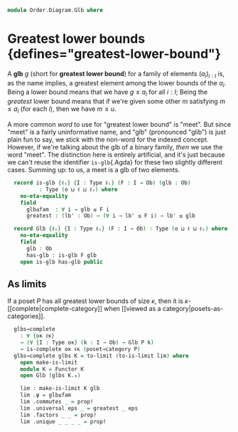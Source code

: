 <!--
```agda
open import Cat.Diagram.Limit.Base
open import Cat.Diagram.Terminal
open import Cat.Diagram.Product
open import Cat.Prelude

open import Data.Bool

open import Order.Base
open import Order.Cat

import Order.Reasoning
```
-->

```agda
module Order.Diagram.Glb where
```

<!--
```agda
module _ {o ℓ} (P : Poset o ℓ) where
  open Poset P
```
-->

# Greatest lower bounds {defines="greatest-lower-bound"}

A **glb** $g$ (short for **greatest lower bound**) for a family of
elements $(a_i)_{i : I}$ is, as the name implies, a greatest element
among the lower bounds of the $a_i$. Being a lower bound means that we
have $g \le a_i$ for all $i : I$; Being the _greatest_ lower bound means
that if we're given some other $m$ satisfying $m \le a_i$ (for each
$i$), then we have $m \le u$.

A more common _word_ to use for "greatest lower bound" is "meet". But
since "meet" is a fairly uninformative name, and "glb" (pronounced
"glib") is just plain fun to say, we stick with the non-word for the
indexed concept. However, if we're talking about the glb of a binary
family, _then_ we use the word "meet". The distinction here is entirely
artificial, and it's just because we can't reuse the identifier
`is-glb`{.Agda} for these two slightly different cases. Summing up: to
us, a meet is a glb of two elements.

```agda
  record is-glb {ℓᵢ} {I : Type ℓᵢ} (F : I → Ob) (glb : Ob)
          : Type (o ⊔ ℓ ⊔ ℓᵢ) where
    no-eta-equality
    field
      glb≤fam  : ∀ i → glb ≤ F i
      greatest : (lb' : Ob) → (∀ i → lb' ≤ F i) → lb' ≤ glb

  record Glb {ℓᵢ} {I : Type ℓᵢ} (F : I → Ob) : Type (o ⊔ ℓ ⊔ ℓᵢ) where
    no-eta-equality
    field
      glb : Ob
      has-glb : is-glb F glb
    open is-glb has-glb public
```

<!--
```agda
unquoteDecl H-Level-is-glb = declare-record-hlevel 1 H-Level-is-glb (quote is-glb)

module _ {o ℓ} {P : Poset o ℓ} where
  open Poset P
  open is-glb

  glb-unique
    : ∀ {ℓᵢ} {I : Type ℓᵢ} {F : I → Ob} {x y}
    → is-glb P F x → is-glb P F y
    → x ≡ y
  glb-unique is is' = ≤-antisym
    (is' .greatest _ (is .glb≤fam))
    (is .greatest _ (is' .glb≤fam))

  Glb-is-prop
    : ∀ {ℓᵢ} {I : Type ℓᵢ} {F : I → Ob}
    → is-prop (Glb P F)
  Glb-is-prop p q i .Glb.glb =
    glb-unique (Glb.has-glb p) (Glb.has-glb q) i
  Glb-is-prop {F = F} p q i .Glb.has-glb =
    is-prop→pathp {B = λ i → is-glb P F (glb-unique (Glb.has-glb p) (Glb.has-glb q) i)}
      (λ i → hlevel 1)
      (Glb.has-glb p) (Glb.has-glb q) i

  instance
    H-Level-Glb
      : ∀ {ℓᵢ} {I : Type ℓᵢ} {F : I → Ob} {n}
      → H-Level (Glb P F) (suc n)
    H-Level-Glb = prop-instance Glb-is-prop

  lift-is-glb
    : ∀ {ℓᵢ ℓᵢ'} {I : Type ℓᵢ} {F : I → Ob} {glb}
    → is-glb P F glb → is-glb P (F ⊙ lower {ℓ = ℓᵢ'}) glb
  lift-is-glb is .glb≤fam (lift ix) = is .glb≤fam ix
  lift-is-glb is .greatest ub' le = is .greatest ub' (le ⊙ lift)

  lift-glb
    : ∀ {ℓᵢ ℓᵢ'} {I : Type ℓᵢ} {F : I → Ob}
    → Glb P F → Glb P (F ⊙ lower {ℓ = ℓᵢ'})
  lift-glb glb .Glb.glb = Glb.glb glb
  lift-glb glb .Glb.has-glb = lift-is-glb (Glb.has-glb glb)

  lower-is-glb
    : ∀ {ℓᵢ ℓᵢ'} {I : Type ℓᵢ} {F : I → Ob} {glb}
    → is-glb P (F ⊙ lower {ℓ = ℓᵢ'}) glb → is-glb P F glb
  lower-is-glb is .glb≤fam ix = is .glb≤fam (lift ix)
  lower-is-glb is .greatest ub' le = is .greatest ub' (le ⊙ lower)

  lower-glb
    : ∀ {ℓᵢ ℓᵢ'} {I : Type ℓᵢ} {F : I → Ob}
    → Glb P (F ⊙ lower {ℓ = ℓᵢ'}) → Glb P F
  lower-glb glb .Glb.glb = Glb.glb glb
  lower-glb glb .Glb.has-glb = lower-is-glb (Glb.has-glb glb)
```
-->

<!--
```agda
  module _
    {ℓᵢ ℓᵢ'} {Ix : Type ℓᵢ} {Im : Type ℓᵢ'}
    {f : Ix → Im}
    {F : Im → Ob}
    (surj : is-surjective f)
    where
      cover-preserves-is-glb : ∀ {glb} → is-glb P F glb → is-glb P (F ⊙ f) glb
      cover-preserves-is-glb g .glb≤fam i = g .glb≤fam (f i)
      cover-preserves-is-glb g .greatest lb' le = g .greatest lb' λ i → ∥-∥-out! do
        (i' , p) ← surj i
        pure (≤-trans (le i') (≤-refl' (ap F p)))

      cover-preserves-glb : Glb P F → Glb P (F ⊙ f)
      cover-preserves-glb g .Glb.glb = _
      cover-preserves-glb g .Glb.has-glb = cover-preserves-is-glb (g .Glb.has-glb)

      cover-reflects-is-glb : ∀ {glb} → is-glb P (F ⊙ f) glb → is-glb P F glb
      cover-reflects-is-glb g .glb≤fam i = ∥-∥-out! do
        (y , p) ← surj i
        pure (≤-trans (g .glb≤fam y) (≤-refl' (ap F p)))
      cover-reflects-is-glb g .greatest lb' le = g .greatest lb' λ i → le (f i)

      cover-reflects-glb : Glb P (F ⊙ f) → Glb P F
      cover-reflects-glb g .Glb.glb = _
      cover-reflects-glb g .Glb.has-glb = cover-reflects-is-glb (g .Glb.has-glb)
```
-->

## As limits

If a poset $P$ has all greatest lower bounds of size $\kappa$, then
it is $\kappa$-[[complete|complete-category]] when [[viewed as a category|posets-as-categories]].

<!--
```agda
module _ {o ℓ} {P : Poset o ℓ} where
  open Poset P
```
-->

```agda
  glbs→complete
    : ∀ {oκ ℓκ}
    → (∀ {I : Type oκ} (k : I → Ob) → Glb P k)
    → is-complete oκ ℓκ (poset→category P)
  glbs→complete glbs K = to-limit (to-is-limit lim) where
    open make-is-limit
    module K = Functor K
    open Glb (glbs K.₀)

    lim : make-is-limit K glb
    lim .ψ = glb≤fam
    lim .commutes _ = prop!
    lim .universal eps _ = greatest _ eps
    lim .factors _ _ = prop!
    lim .unique _ _ _ _ = prop!
```
